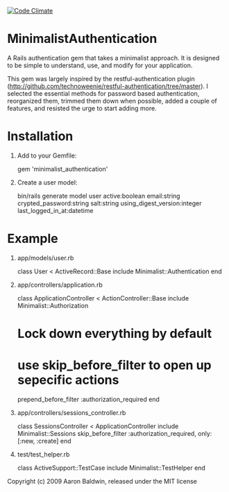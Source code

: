 [![Code Climate](https://codeclimate.com/badge.png)](https://codeclimate.com/github/wwidea/minimalist_authentication)

MinimalistAuthentication
========================

A Rails authentication gem that takes a minimalist approach. It is designed to be simple to understand, use, and modify for your application.

This gem was largely inspired by the restful-authentication plugin (http://github.com/technoweenie/restful-authentication/tree/master). I selected the essential methods for password based authentication, reorganized them, trimmed them down when possible, added a couple of features, and resisted the urge to start adding more.


Installation
============
1) Add to your Gemfile:

    gem 'minimalist_authentication'

2) Create a user model:

    bin/rails generate model user active:boolean email:string crypted_password:string salt:string using_digest_version:integer last_logged_in_at:datetime


Example
=======

1) app/models/user.rb

    class User < ActiveRecord::Base
      include Minimalist::Authentication
    end

2) app/controllers/application.rb

    class ApplicationController < ActionController::Base
      include Minimalist::Authorization
      
      # Lock down everything by default
      # use skip_before_filter to open up sepecific actions
      prepend_before_filter :authorization_required
    end

3) app/controllers/sessions_controller.rb

    class SessionsController < ApplicationController
      include Minimalist::Sessions
      skip_before_filter :authorization_required, only: [:new, :create]
    end

4) test/test_helper.rb

    class ActiveSupport::TestCase
      include Minimalist::TestHelper
    end


Copyright (c) 2009 Aaron Baldwin, released under the MIT license
